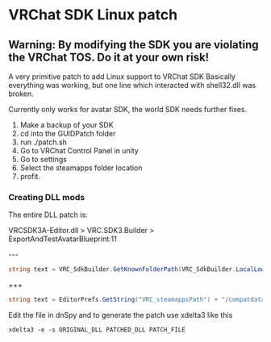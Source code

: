 # VRChat SDK Linux patch

## Warning: By modifying the SDK you are violating the VRChat TOS. Do it at your own risk!

A very primitive patch to add Linux support to VRChat SDK
Basically everything was working, but one line which interacted with shell32.dll was broken.

Currently only works for avatar SDK, the world SDK needs further fixes. 

1. Make a backup of your SDK
2. cd into the GUIDPatch folder
3. run ./patch.sh
4. Go to VRChat Control Panel in unity
5. Go to settings
6. Select the steamapps folder location
7. profit.

### Creating DLL mods

The entire DLL patch is:

VRCSDK3A-Editor.dll > VRC.SDK3.Builder > ExportAndTestAvatarBlueprint:11

\---
```cs
string text = VRC_SdkBuilder.GetKnownFolderPath(VRC_SdkBuilder.LocalLowGUID) + "/VRChat/vrchat/Avatars/";
```

+++
```cs
string text = EditorPrefs.GetString("VRC_steamappsPath") + "/compatdata/438100/pfx/drive_c/users/steamuser/AppData/LocalLow/VRChat/VRChat/Avatars/";
```

Edit the file in dnSpy and to generate the patch use xdelta3 like this

`xdelta3 -e -s ORIGINAL_DLL PATCHED_DLL PATCH_FILE`
